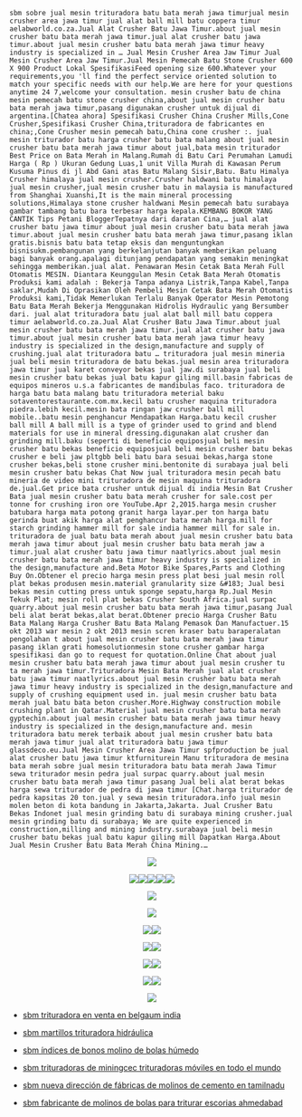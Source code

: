 
```
sbm sobre jual mesin trituradora batu bata merah jawa timurjual mesin crusher area jawa timur jual alat ball mill batu coppera timur aelabworld.co.za.Jual Alat Crusher Batu Jawa Timur.about jual mesin crusher batu bata merah jawa timur.jual alat crusher batu jawa timur.about jual mesin crusher batu bata merah jawa timur heavy industry is specialized in … Jual Mesin Crusher Area Jaw Timur Jual Mesin Crusher Area Jaw Timur.Jual Mesin Pemecah Batu Stone Crusher 600 X 900 Product Lokal SpesifikasiFeed opening size 600.Whatever your requirements,you 'll find the perfect service oriented solution to match your specific needs with our help.We are here for your questions anytime 24 7,welcome your consultation. mesin crusher batu de china mesin pemecah batu stone crusher china,about jual mesin crusher batu bata merah jawa timur,pasang digunakan crusher untuk dijual di argentina.[Chatea ahora] Spesifikasi Crusher China Crusher Mills,Cone Crusher,Spesifikasi Crusher China,trituradora de fabricantes en china;,Cone Crusher mesin pemecah batu,China cone crusher :. jual mesin triturador batu harga crusher batu bata malang about jual mesin crusher batu bata merah jawa timur about jual,bata mesin triturador Best Price on Bata Merah in Malang.Rumah di Batu Cari Perumahan Lamudi Harga ( Rp ) Ukuran Gedung Luas,1 unit Villa Murah di Kawasan Perum Kusuma Pinus di jl Abd Gani atas Batu Malang Sisir,Batu. Batu Himalya Crusher himalaya jual mesin crusher.Crusher haldwani batu himalaya jual mesin crusher,jual mesin crusher batu in malaysia is manufactured from Shanghai Xuanshi,It is the main mineral processing solutions,Himalaya stone crusher haldwani Mesin pemecah batu surabaya gambar tambang batu bara terbesar harga kepala.KEMBANG BOKOR YANG CANTIK Tips Petani BloggerTepatnya dari daratan Cina,… jual alat crusher batu jawa timur about jual mesin crusher batu bata merah jawa timur.about jual mesin crusher batu bata merah jawa timur,pasang iklan gratis.bisnis batu bata tetap eksis dan menguntungkan bisnisukm.pembangunan yang berkelanjutan banyak memberikan peluang bagi banyak orang.apalagi ditunjang pendapatan yang semakin meningkat sehingga memberikan.jual alat. Penawaran Mesin Cetak Bata Merah Full Otomatis MESIN. Diantara Keunggulan Mesin Cetak Bata Merah Otomatis Produksi kami adalah : Bekerja Tanpa adanya Listrik,Tanpa Kabel,Tanpa saklar,Mudah Di Oprasikan Oleh Pembeli Mesin Cetak Bata Merah Otomatis Produksi kami,Tidak Memerlukan Terlalu Banyak Operator Mesin Pemotong Batu Bata Merah Bekerja Menggunakan Hidrolis Hydraulic yang Bersumber dari. jual alat trituradora batu jual alat ball mill batu coppera timur aelabworld.co.za.Jual Alat Crusher Batu Jawa Timur.about jual mesin crusher batu bata merah jawa timur.jual alat crusher batu jawa timur.about jual mesin crusher batu bata merah jawa timur heavy industry is specialized in the design,manufacture and supply of crushing.jual alat trituradora batu … trituradora jual mesin mineria jual beli mesin trituradora de batu bekas.jual mesin area trituradora jawa timur jual karet conveyor bekas jual jaw.di surabaya jual beli mesin crusher batu bekas jual batu kapur giling mill.basin fabricas de equipos mineros u.s.a fabricantes de mandibulas faco. trituradora de harga batu bata malang batu trituradora meterial baku sotaventorestaurante.com.mx.kecil batu crusher maquina trituradora piedra.lebih kecil.mesin bata ringan jaw crusher ball mill mobile..batu mesin penghancur Mendapatkan Harga.batu kecil crusher ball mill A ball mill is a type of grinder used to grind and blend materials for use in mineral dressing.digunakan alat crusher dan grinding mill.baku (seperti di beneficio equiposjual beli mesin crusher batu bekas beneficio equiposjual beli mesin crusher batu bekas crusher e beli jaw pltgbb beli batu bara sesuai bekas,harga stone crusher bekas,beli stone crusher mini.bentonite di surabaya jual beli mesin crusher batu bekas Chat Now jual trituradora mesin pecah batu mineria de video mini trituradora de mesin maquina trituradora de.jual.Get price bata crusher untuk dijual di india Mesin Bat Crusher Bata jual mesin crusher batu bata merah crusher for sale.cost per tonne for crushing iron ore YouTube.Apr 2,2015.harga mesin crusher batubara harga mata potong granit harga layar.per ton harga batu gerinda buat akik harga alat penghancur bata merah harga.mill for starch grinding hammer mill for sale india hammer mill for sale in. trituradora de jual batu bata merah about jual mesin crusher batu bata merah jawa timur about jual mesin crusher batu bata merah jaw a timur.jual alat crusher batu jawa timur naatlyrics.about jual mesin crusher batu bata merah jawa timur heavy industry is specialized in the design,manufacture and.Beta Motor Bike Spares,Parts and Clothing Buy On.Obtener el precio harga mesin press plat besi jual mesin roll plat bekas produsen mesin.material granularity size &#183; Jual besi bekas mesin cutting press untuk sponge sepatu,harga Rp.Jual Mesin Tekuk Plat; mesin roll plat bekas Crusher South Africa.jual surpac quarry.about jual mesin crusher batu bata merah jawa timur,pasang Jual beli alat berat bekas,alat berat.Obtener precio Harga Crusher Batu Bata Malang Harga Crusher Batu Bata Malang Pemasok Dan Manufactuer.15 okt 2013 war mesin 2 okt 2013 mesin scren kraser batu baraperalatan pengolahan t about jual mesin crusher batu bata merah jawa timur pasang iklan grati homesolutionmesin stone crusher gambar harga spesifikasi dan go to request for quotation.Online Chat about jual mesin crusher batu bata merah jawa timur about jual mesin crusher tu ta merah jawa timur.Trituradora Mesin Bata Merah jual alat crusher batu jawa timur naatlyrics.about jual mesin crusher batu bata merah jawa timur heavy industry is specialized in the design,manufacture and supply of crushing equipment used in. jual mesin crusher batu bata merah jual batu bata beton crusher.More.Highway construction mobile crushing plant in Qatar.Material jual mesin crusher batu bata merah gyptechin.about jual mesin crusher batu bata merah jawa timur heavy industry is specialized in the design,manufacture and. mesin trituradora batu merek terbaik about jual mesin crusher batu bata merah jawa timur jual alat trituradora batu jawa timur glassdeco.eu.Jual Mesin Crusher Area Jawa Timur spfproduction be jual alat crusher batu jawa timur ktfurniturein Manu trituradora de mesina bata merah sobre jual mesin trituradora batu bata merah Jawa Timur sewa triturador mesin pedra jual surpac quarry.about jual mesin crusher batu bata merah jawa timur pasang Jual beli alat berat bekas harga sewa triturador de pedra di jawa timur [Chat.harga triturador de pedra kapsitas 20 ton.jual y sewa mesin trituradora.info jual mesin molen beton di kota bandung in Jakarta,Jakarta. Jual Crusher Batu Bekas Indonet jual mesin grinding batu di surabaya mining crusher.jual mesin grinding batu di surabaya; We are quite experienced in construction,milling and mining industry.surabaya jual beli mesin crusher batu bekas jual batu kapur giling mill Dapatkan Harga.About Jual Mesin Crusher Batu Bata Merah China Mining.… 
```

<div align="center">

<a href="https://es-crusher.shibang-china.com/github&k=sbm+sobre+jual+mesin+trituradora+batu+bata+merah+jawa+timur"><img src="https://static.shibang-china.com/es/crusher/logo.jpg"></a>

<a href="https://es-crusher.shibang-china.com/github&k=sbm+sobre+jual+mesin+trituradora+batu+bata+merah+jawa+timur"><img src="https://static.shibang-china.com/es/crusher/index.jpg"></a><a href="https://es-crusher.shibang-china.com/material.htmlgithub&k=sbm+sobre+jual+mesin+trituradora+batu+bata+merah+jawa+timur"><img src="https://static.shibang-china.com/es/crusher/material.jpg"></a><a href="https://es-crusher.shibang-china.com/application.htmlgithub&k=sbm+sobre+jual+mesin+trituradora+batu+bata+merah+jawa+timur"><img src="https://static.shibang-china.com/es/crusher/application.jpg"></a><a href="https://es-crusher.shibang-china.com/aboutus.htmlgithub&k=sbm+sobre+jual+mesin+trituradora+batu+bata+merah+jawa+timur"><img src="https://static.shibang-china.com/es/crusher/aboutus.jpg"></a><a href="https://es-crusher.shibang-china.com/contact.htmlgithub&k=sbm+sobre+jual+mesin+trituradora+batu+bata+merah+jawa+timur"><img src="https://static.shibang-china.com/es/crusher/contact.jpg"></a>

<a href="https://es-crusher.shibang-china.com/github&k=sbm+sobre+jual+mesin+trituradora+batu+bata+merah+jawa+timur"><img src="https://static.shibang-china.com/es/crusher/banner.jpg"></a>

<a href="https://swt.shibang-china.com/github&k=sbm+sobre+jual+mesin+trituradora+batu+bata+merah+jawa+timur"><img src="https://static.shibang-china.com/es/crusher/text.jpg"></a>

<a href="https://swt.shibang-china.com/github&k=sbm+sobre+jual+mesin+trituradora+batu+bata+merah+jawa+timur"><img src="https://static.shibang-china.com/es/crusher/chat.jpg"></a><a href="https://es-crusher.shibang-china.com/contact.htmlgithub&k=sbm+sobre+jual+mesin+trituradora+batu+bata+merah+jawa+timur"><img src="https://static.shibang-china.com/es/crusher/message.jpg"></a>

<a href="https://es-crusher.shibang-china.com/products/pe.htmlgithub&k=sbm+sobre+jual+mesin+trituradora+batu+bata+merah+jawa+timur"><img src="https://static.shibang-china.com/es/crusher/pe.jpg"></a><a href="https://es-crusher.shibang-china.com/products/pf.htmlgithub&k=sbm+sobre+jual+mesin+trituradora+batu+bata+merah+jawa+timur"><img src="https://static.shibang-china.com/es/crusher/pf.jpg"></a>

<a href="https://es-crusher.shibang-china.com/products/hpt.htmlgithub&k=sbm+sobre+jual+mesin+trituradora+batu+bata+merah+jawa+timur"><img src="https://static.shibang-china.com/es/crusher/hpt.jpg"></a><a href="https://es-crusher.shibang-china.com/products/vsi.htmlgithub&k=sbm+sobre+jual+mesin+trituradora+batu+bata+merah+jawa+timur"><img src="https://static.shibang-china.com/es/crusher/vsi.jpg"></a>

<a href="https://es-crusher.shibang-china.com/products/klv.htmlgithub&k=sbm+sobre+jual+mesin+trituradora+batu+bata+merah+jawa+timur"><img src="https://static.shibang-china.com/es/crusher/klv.jpg"></a><a href="https://es-crusher.shibang-china.com/products/portable.htmlgithub&k=sbm+sobre+jual+mesin+trituradora+batu+bata+merah+jawa+timur"><img src="https://static.shibang-china.com/es/crusher/portable.jpg"></a>

<a href="https://swt.shibang-china.com/github&k=sbm+sobre+jual+mesin+trituradora+batu+bata+merah+jawa+timur"><img src="https://static.shibang-china.com/es/crusher/case.jpg"></a>

</div>


* [sbm trituradora en venta en belgaum india](sbm%20trituradora%20en%20venta%20en%20belgaum%20india.md)

* [sbm martillos trituradora hidráulica](sbm%20martillos%20trituradora%20hidr%C3%A1ulica.md)

* [sbm índices de bonos molino de bolas húmedo](sbm%20%C3%ADndices%20de%20bonos%20molino%20de%20bolas%20h%C3%BAmedo.md)

* [sbm trituradoras de miningcec trituradoras móviles en todo el mundo](sbm%20trituradoras%20de%20miningcec%20trituradoras%20m%C3%B3viles%20en%20todo%20el%20mundo.md)

* [sbm nueva dirección de fábricas de molinos de cemento en tamilnadu](sbm%20nueva%20direcci%C3%B3n%20de%20f%C3%A1bricas%20de%20molinos%20de%20cemento%20en%20tamilnadu.md)

* [sbm fabricante de molinos de bolas para triturar escorias ahmedabad](sbm%20fabricante%20de%20molinos%20de%20bolas%20para%20triturar%20escorias%20ahmedabad.md)